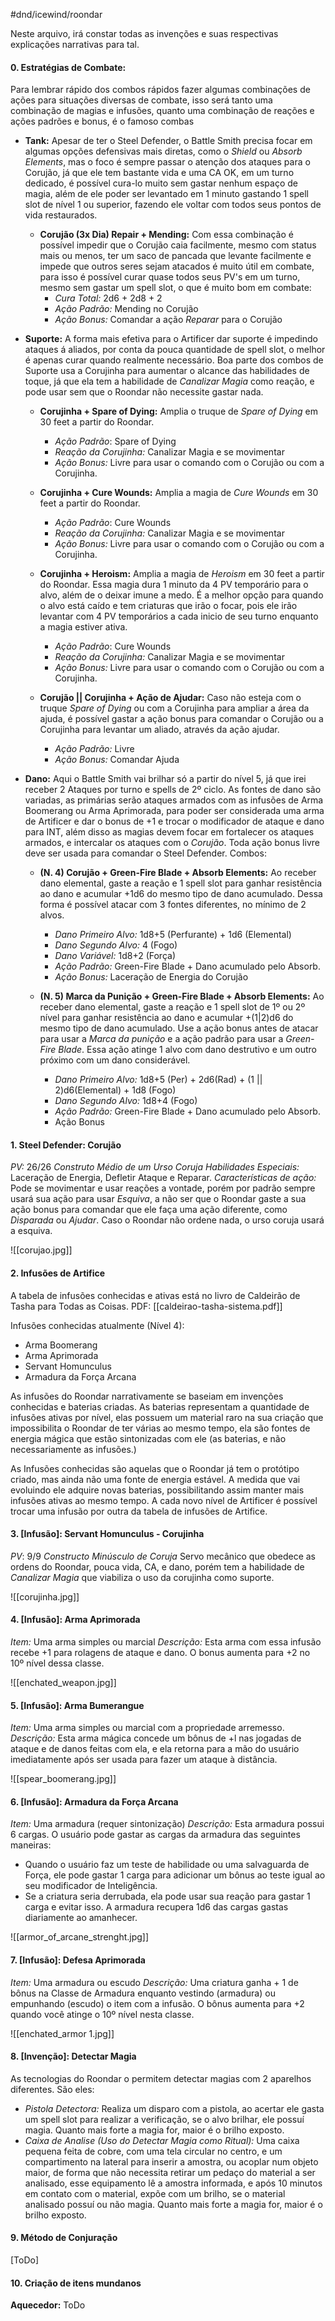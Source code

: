 #dnd/icewind/roondar 

Neste arquivo, irá constar todas as invenções e suas respectivas explicações narrativas para tal.
#### 0. Estratégias de Combate:
Para lembrar rápido dos combos rápidos fazer algumas combinações de ações para situações diversas de combate, isso será tanto uma combinação de magias e infusões, quanto uma combinação de reações e ações padrões e bonus, é o famoso combas 

- **Tank:** Apesar de ter o Steel Defender, o Battle Smith precisa focar em algumas opções defensivas mais diretas, como o *Shield* ou *Absorb Elements*, mas o foco é sempre passar o atenção dos ataques para o Corujão, já que ele tem bastante vida e uma CA OK, em um turno dedicado, é possível cura-lo muito sem gastar nenhum espaço de magia, além de ele poder ser levantado em 1 minuto gastando 1 spell slot de nível 1 ou superior, fazendo ele voltar com todos seus pontos de vida restaurados.

	- **Corujão (3x Dia) Repair + Mending:** Com essa combinação é possível impedir que o Corujão caia facilmente, mesmo com status mais ou menos, ter um saco de pancada que levante facilmente e impede que outros seres sejam atacados é muito útil em combate, para isso é possível curar quase todos seus PV's em um turno, mesmo sem gastar um spell slot, o que é muito bom em combate:
		- *Cura Total:* 2d6 + 2d8 + 2
		- *Ação Padrão:* Mending no Corujão
		- *Ação Bonus:* Comandar a ação *Reparar* para o Corujão


- **Suporte:** A forma mais efetiva para o Artificer dar suporte é impedindo ataques á aliados, por conta da pouca quantidade de spell slot, o melhor é apenas curar quando realmente necessário. Boa parte dos combos de Suporte usa a Corujinha para aumentar o alcance das habilidades de toque, já que ela tem a habilidade de *Canalizar Magia* como reação, e pode usar sem que o Roondar não necessite gastar nada.
	
	- **Corujinha + Spare of Dying:** Amplia o truque de *Spare of Dying* em 30 feet a partir do Roondar.
		- *Ação Padrão*: Spare of Dying
		- *Reação da Corujinha:* Canalizar Magia e se movimentar
		- *Ação Bonus:* Livre para usar o comando com o Corujão ou com a Corujinha.
	
	- **Corujinha + Cure Wounds:** Amplia a magia de *Cure Wounds* em 30 feet a partir do Roondar.
		- *Ação Padrão*: Cure Wounds
		- *Reação da Corujinha:* Canalizar Magia e se movimentar
		- *Ação Bonus:* Livre para usar o comando com o Corujão ou com a Corujinha.
		
	- **Corujinha + Heroism:** Amplia a magia de *Heroism* em 30 feet a partir do Roondar. Essa magia dura 1 minuto da 4 PV temporário para o alvo, além de o deixar imune a medo. É a melhor opção para quando o alvo está caído e tem criaturas que irão o focar, pois ele irão levantar com 4 PV temporários a cada inicio de seu turno enquanto a magia estiver ativa.
		- *Ação Padrão*: Cure Wounds
		- *Reação da Corujinha:* Canalizar Magia e se movimentar
		- *Ação Bonus:* Livre para usar o comando com o Corujão ou com a Corujinha.
		
	- **Corujão || Corujinha + Ação de Ajudar:** Caso não esteja com o truque *Spare of Dying* ou com a Corujinha para ampliar a área da ajuda, é possível gastar a ação bonus para comandar o Corujão ou a Corujinha para levantar um aliado, através da ação ajudar.
		- *Ação Padrão:* Livre
		- *Ação Bonus:* Comandar Ajuda 


- **Dano:** Aqui o Battle Smith vai brilhar só a partir do nível 5, já que irei receber 2 Ataques por turno e spells de 2º ciclo. As fontes de dano são variadas, as primárias serão ataques armados com as infusões de Arma Boomerang ou Arma Aprimorada, para poder ser considerada uma arma de Artificer e dar o bonus de +1 e trocar o modificador de ataque e dano para INT, além disso as magias devem focar em fortalecer os ataques armados, e intercalar os ataques com o *Corujão*. Toda ação bonus livre deve ser usada para comandar o Steel Defender. Combos:

	- **(N. 4) Corujão + Green-Fire Blade + Absorb Elements:** Ao receber dano elemental, gaste a reação e 1 spell slot para ganhar resistência ao dano e acumular +1d6 do mesmo tipo de dano acumulado. Dessa forma é possível atacar com 3 fontes diferentes, no mínimo de 2 alvos.
		- *Dano Primeiro Alvo:* 1d8+5 (Perfurante) + 1d6 (Elemental)
		- *Dano Segundo Alvo:* 4 (Fogo)
		- *Dano Variável:* 1d8+2 (Força)
		- *Ação Padrão:* Green-Fire Blade + Dano acumulado pelo Absorb.
		- *Ação Bonus:* Laceração de Energia do Corujão
		
	- **(N. 5) Marca da Punição + Green-Fire Blade + Absorb Elements:** Ao receber dano elemental, gaste a reação e 1  spell slot de 1º ou 2º nível para ganhar resistência ao dano e acumular +(1|2)d6 do mesmo tipo de dano acumulado. Use a ação bonus antes de atacar para usar a *Marca da punição* e a ação padrão para usar a *Green-Fire Blade*. Essa ação atinge 1 alvo com dano destrutivo e um outro próximo com um dano considerável.
		- *Dano Primeiro Alvo:* 1d8+5 (Per) + 2d6(Rad) + (1 || 2)d6(Elemental) + 1d8 (Fogo)
		- *Dano Segundo Alvo:* 1d8+4 (Fogo)
		- *Ação Padrão:* Green-Fire Blade + Dano acumulado pelo Absorb.
		- Ação Bonus
#### 1. Steel Defender: Corujão
*PV:* 26/26
*Construto Médio de um Urso Coruja*
*Habilidades Especiais:* Laceração de Energia, Defletir Ataque e Reparar.
*Características de ação:* Pode se movimentar e usar reações a vontade, porém por padrão sempre usará sua ação para usar *Esquiva*, a não ser que o Roondar gaste a sua ação bonus para comandar que ele faça uma ação diferente, como *Disparada* ou *Ajudar*. Caso o Roondar não ordene nada, o urso coruja usará a esquiva.

![[corujao.jpg]]

#### 2. Infusões de Artifice
A tabela de infusões conhecidas e ativas está no livro de Caldeirão de Tasha para Todas as Coisas. PDF: [[caldeirao-tasha-sistema.pdf]]

Infusões conhecidas atualmente (Nível 4):
 - Arma Boomerang 
 - Arma Aprimorada
 - Servant Homunculus
 - Armadura da Força Arcana

As infusões do Roondar narrativamente se baseiam em invenções conhecidas e baterias criadas. As baterias representam a quantidade de infusões ativas por nível, elas possuem um material raro na sua criação que impossibilita o Roondar de ter várias ao mesmo tempo, ela são fontes de energia mágica que estão sintonizadas com ele (as baterias, e não necessariamente as infusões.) 

As Infusões conhecidas são aquelas que o Roondar  já tem o protótipo criado, mas ainda não uma fonte de energia estável. A medida que vai evoluindo ele adquire novas baterias, possibilitando assim manter mais infusões ativas ao mesmo tempo. A cada novo nível de Artificer é possível trocar uma infusão por outra da tabela de infusões de Artifice.
#### 3. [Infusão]: Servant Homunculus - Corujinha  
*PV*: 9/9
*Constructo Minúsculo de Coruja*
Servo mecânico que obedece as ordens do Roondar, pouca vida, CA, e dano, porém tem a habilidade de *Canalizar Magia* que viabiliza o uso da corujinha como suporte.  

![[corujinha.jpg]]

#### 4. [Infusão]: Arma Aprimorada
*Item:* Uma arma simples ou marcial
*Descrição:* Esta arma com essa infusão recebe +1 para rolagens de ataque e dano. O bonus aumenta para +2 no 10º nível dessa classe.

![[enchated_weapon.jpg]]

#### 5. [Infusão]: Arma Bumerangue
*Item:* Uma arma simples ou marcial com a propriedade arremesso. 
*Descrição:* Esta arma mágica concede um bônus de +l nas jogadas de ataque e de danos feitas com ela, e ela retorna para a mão do usuário imediatamente após ser usada para fazer um ataque à distância. 

![[spear_boomerang.jpg]]
#### 6. [Infusão]: Armadura da Força Arcana
*Item:* Uma armadura (requer sintonização)
*Descrição:* Esta armadura possui 6 cargas. O usuário pode gastar as cargas da armadura das seguintes maneiras:
 - Quando o usuário faz um teste de habilidade ou uma salvaguarda de Força, ele pode gastar 1 carga para adicionar um bônus ao teste igual ao seu modificador de Inteligência.
 - Se a criatura seria derrubada, ela pode usar sua reação para gastar 1 carga e evitar isso.
 A armadura recupera 1d6 das cargas gastas diariamente ao amanhecer.
 
![[armor_of_arcane_strenght.jpg]]
#### 7. [Infusão]: Defesa Aprimorada
*Item:* Uma armadura ou escudo
*Descrição:* Uma criatura ganha + 1 de bônus na Classe de Armadura enquanto vestindo (armadura) ou empunhando (escudo) o item com a infusão. O bônus aumenta para +2 quando você atinge o 10º nível nesta classe.

![[enchated_armor 1.jpg]]
#### 8. [Invenção]: Detectar Magia
As tecnologias do Roondar o permitem detectar magias com 2 aparelhos diferentes. São eles:
 - *Pistola Detectora:* Realiza um disparo com a pistola, ao acertar ele gasta um spell slot para realizar a verificação, se o alvo brilhar, ele possuí magia. Quanto mais forte a magia for, maior é o brilho exposto.
 - *Caixa de Analise (Uso do Detectar Magia como Ritual):* Uma caixa pequena feita de cobre, com uma tela circular no centro, e um compartimento na lateral para inserir a amostra, ou acoplar num objeto maior, de forma que não necessita retirar um pedaço do material a ser analisado, esse equipamento lê a amostra informada, e após 10 minutos em contato com o material, expõe com um brilho, se o material analisado possuí ou não magia. Quanto mais forte a magia for, maior é o brilho exposto.

#### 9. Método de Conjuração
[ToDo]
#### 10. Criação de itens mundanos
**Aquecedor:** ToDo




